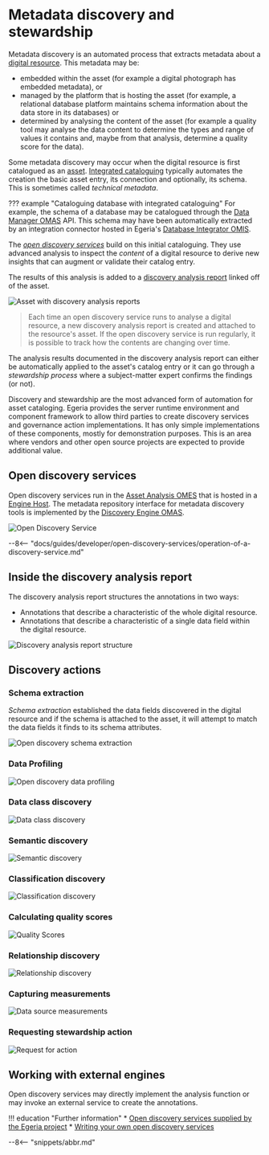 <!-- SPDX-License-Identifier: CC-BY-4.0 -->
<!-- Copyright Contributors to the ODPi Egeria project 2021,2022. -->

# Metadata discovery and stewardship

Metadata discovery is an automated process that extracts metadata about a [digital resource](/concepts/resource). This metadata may be:

* embedded within the asset (for example a digital photograph has embedded metadata), or
* managed by the platform that is hosting the asset (for example, a relational database platform maintains schema information about the data store in its databases) or
* determined by analysing the content of the asset (for example a quality tool may analyse the data content to determine the types and range of values it contains and, maybe from that analysis, determine a quality score for the data).

Some metadata discovery may occur when the digital resource is first catalogued as an [asset](/concepts/asset).  [Integrated cataloguing](/features/integrated-cataloguing) typically automates the creation the basic asset entry, its connection and optionally, its schema.  This is sometimes called *technical metadata*.  

??? example "Cataloguing database with integrated cataloguing"
    For example, the schema of a database may be catalogued through the [Data Manager OMAS](/services/omas/data-manager/overview) API. This schema may have been automatically extracted by an integration connector hosted in Egeria's [Database Integrator OMIS](/services/omis/database-integrator/overview).

The [*open discovery services*](/concepts/open-discovery-service) build on this initial cataloguing. They use advanced analysis to inspect the *content* of a digital resource to derive new insights that can augment or validate their catalog entry.

The results of this analysis is added to a [discovery analysis report](/concepts/discovery-analysis-report) linked off of the asset.

![Asset with discovery analysis reports](/guides/developer/open-discovery-services/asset-to-discovery-analysis-reports.svg)
> Each time an open discovery service runs to analyse a digital resource, a new discovery analysis report is created and attached to the resource's asset.  If the open discovery service is run regularly, it is possible to track how the contents are changing over time.

The analysis results documented in the discovery analysis report can either be automatically applied to the asset's catalog entry or it can go through a *stewardship process* where a subject-matter expert confirms the findings (or not).  

Discovery and stewardship are the most advanced form of automation for asset cataloging. Egeria provides the server runtime environment and component framework to allow third parties to create discovery services and governance action implementations. It has only simple implementations of these components, mostly for demonstration purposes. This is an area where vendors and other open source projects are expected to provide additional value.

## Open discovery services

Open discovery services run in the [Asset Analysis OMES](/services/omes/asset-analysis) that is hosted in a [Engine Host](/concepts/engine-host).  The metadata repository interface for metadata discovery tools is implemented by the [Discovery Engine OMAS](/services/omas/discovery-engine).

![Open Discovery Service](/connectors/discovery/discovery-service.svg)

--8<-- "docs/guides/developer/open-discovery-services/operation-of-a-discovery-service.md"

## Inside the discovery analysis report

The discovery analysis report structures the annotations in two ways:

* Annotations that describe a characteristic of the whole digital resource.
* Annotations that describe a characteristic of a single data field within the digital resource.

![Discovery analysis report structure](/guides/developer/open-discovery-services/discovery-analysis-report-structure.svg)

## Discovery actions

### Schema extraction

*Schema extraction* established the data fields discovered in the digital resource and if the schema is attached to the asset, it will attempt to match the data fields it finds to its schema attributes.

![Open discovery schema extraction](/guides/developer/open-discovery-services/open-discovery-schema-extraction.svg)

### Data Profiling

![Open discovery data profiling](/guides/developer/open-discovery-services/open-discovery-data-profiling.svg)

### Data class discovery

![Data class discovery](/guides/developer/open-discovery-services/open-discovery-data-class-discovery.svg)

### Semantic discovery

![Semantic discovery](/guides/developer/open-discovery-services/open-discovery-semantic-discovery.svg)

### Classification discovery

![Classification discovery](/guides/developer/open-discovery-services/open-discovery-classification-discovery.svg)

### Calculating quality scores

![Quality Scores](/guides/developer/open-discovery-services/open-discovery-quality-scores.svg)

### Relationship discovery

![Relationship discovery](/guides/developer/open-discovery-services/open-discovery-relationship-discovery.svg)

### Capturing measurements

![Data source measurements](/guides/developer/open-discovery-services/open-discovery-data-source-measurements.svg)

### Requesting stewardship action

![Request for action](/guides/developer/open-discovery-services/open-discovery-request-for-action.svg)

## Working with external engines

Open discovery services may directly implement the analysis function or may invoke an external service to create the annotations.

!!! education "Further information"
    * [Open discovery services supplied by the Egeria project](/connectors/#open-discovery-services)
    * [Writing your own open discovery services](/guides/developer/open-discovery-services/overview)

--8<-- "snippets/abbr.md"
